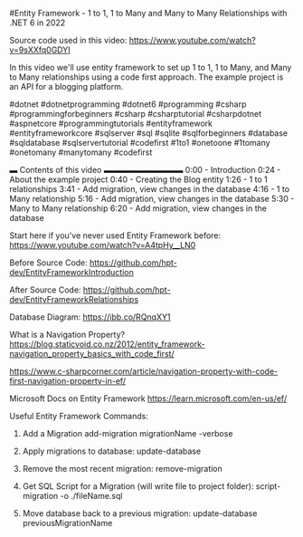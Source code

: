 #Entity Framework - 1 to 1, 1 to Many and Many to Many Relationships with .NET 6 in 2022

Source code used in this video: https://www.youtube.com/watch?v=9sXXfq0GDYI

In this video we'll use entity framework to set up 1 to 1, 1 to Many, and Many to Many relationships using a code first approach. The example project is an API for a blogging platform.

#dotnet #dotnetprogramming #dotnet6 #programming #csharp #programmingforbeginners #csharp #csharptutorial  #csharpdotnet #aspnetcore #programmingtutorials  #entityframework #entityframeworkcore #sqlserver #sql #sqlite #sqlforbeginners #database #sqldatabase #sqlservertutorial #codefirst #1to1 #onetoone #1tomany #onetomany #manytomany #codefirst 

▬ Contents of this video  ▬▬▬▬▬▬▬▬▬▬
0:00 - Introduction
0:24 - About the example project
0:40 - Creating the Blog entity
1:26 - 1 to 1 relationships
3:41 - Add migration, view changes in the database
4:16 - 1 to Many relationship
5:16 - Add migration, view changes in the database
5:30 - Many to Many relationship
6:20 - Add migration, view changes in the database

Start here if you've never used Entity Framework before:
https://www.youtube.com/watch?v=A4tpHy__LN0

Before Source Code:
https://github.com/hpt-dev/EntityFrameworkIntroduction

After Source Code:
https://github.com/hpt-dev/EntityFrameworkRelationships

Database Diagram:
https://ibb.co/RQnqXY1

What is a Navigation Property?
https://blog.staticvoid.co.nz/2012/entity_framework-navigation_property_basics_with_code_first/

https://www.c-sharpcorner.com/article/navigation-property-with-code-first-navigation-property-in-ef/

Microsoft Docs on Entity Framework
https://learn.microsoft.com/en-us/ef/

Useful Entity Framework Commands:
1. Add a Migration
add-migration migrationName -verbose

2. Apply migrations to database:
update-database

3. Remove the most recent migration:
remove-migration

4. Get SQL Script for a Migration (will write file to project folder):
script-migration -o ./fileName.sql 

5. Move database back to a previous migration:
update-database previousMigrationName
